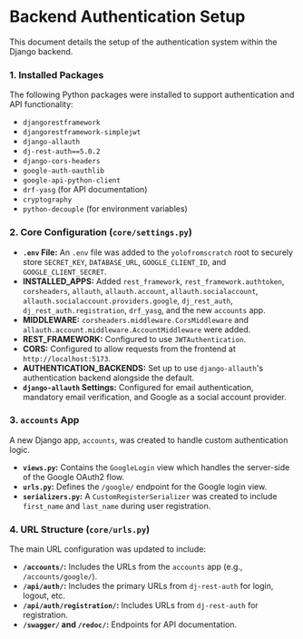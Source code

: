 # Backend Authentication Setup

This document details the setup of the authentication system within the Django backend.

### 1. Installed Packages

The following Python packages were installed to support authentication and API functionality:

- `djangorestframework`
- `djangorestframework-simplejwt`
- `django-allauth`
- `dj-rest-auth==5.0.2`
- `django-cors-headers`
- `google-auth-oauthlib`
- `google-api-python-client`
- `drf-yasg` (for API documentation)
- `cryptography`
- `python-decouple` (for environment variables)

### 2. Core Configuration (`core/settings.py`)

- **`.env` File:** An `.env` file was added to the `yolofromscratch` root to securely store `SECRET_KEY`, `DATABASE_URL`, `GOOGLE_CLIENT_ID`, and `GOOGLE_CLIENT_SECRET`.
- **INSTALLED_APPS:** Added `rest_framework`, `rest_framework.authtoken`, `corsheaders`, `allauth`, `allauth.account`, `allauth.socialaccount`, `allauth.socialaccount.providers.google`, `dj_rest_auth`, `dj_rest_auth.registration`, `drf_yasg`, and the new `accounts` app.
- **MIDDLEWARE:** `corsheaders.middleware.CorsMiddleware` and `allauth.account.middleware.AccountMiddleware` were added.
- **REST_FRAMEWORK:** Configured to use `JWTAuthentication`.
- **CORS:** Configured to allow requests from the frontend at `http://localhost:5173`.
- **AUTHENTICATION_BACKENDS:** Set up to use `django-allauth`'s authentication backend alongside the default.
- **`django-allauth` Settings:** Configured for email authentication, mandatory email verification, and Google as a social account provider.

### 3. `accounts` App

A new Django app, `accounts`, was created to handle custom authentication logic.

- **`views.py`:** Contains the `GoogleLogin` view which handles the server-side of the Google OAuth2 flow.
- **`urls.py`:** Defines the `/google/` endpoint for the Google login view.
- **`serializers.py`:** A `CustomRegisterSerializer` was created to include `first_name` and `last_name` during user registration.

### 4. URL Structure (`core/urls.py`)

The main URL configuration was updated to include:

- **`/accounts/`:** Includes the URLs from the `accounts` app (e.g., `/accounts/google/`).
- **`/api/auth/`:** Includes the primary URLs from `dj-rest-auth` for login, logout, etc.
- **`/api/auth/registration/`:** Includes URLs from `dj-rest-auth` for registration.
- **`/swagger/` and `/redoc/`:** Endpoints for API documentation.
